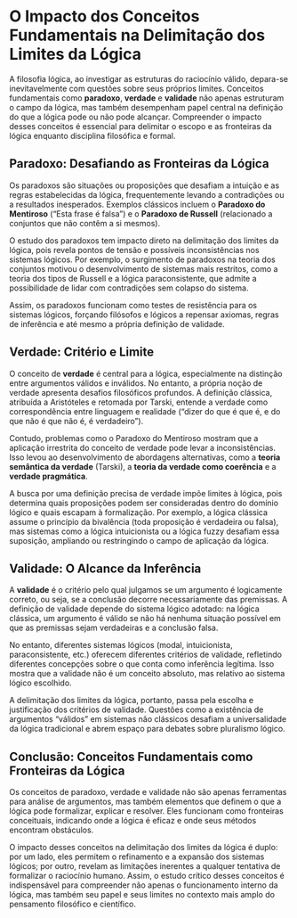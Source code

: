 # O Impacto dos Conceitos Fundamentais na Delimitação dos Limites da Lógica

A filosofia lógica, ao investigar as estruturas do raciocínio válido, depara-se inevitavelmente com questões sobre seus próprios limites. Conceitos fundamentais como **paradoxo**, **verdade** e **validade** não apenas estruturam o campo da lógica, mas também desempenham papel central na definição do que a lógica pode ou não pode alcançar. Compreender o impacto desses conceitos é essencial para delimitar o escopo e as fronteiras da lógica enquanto disciplina filosófica e formal.

## Paradoxo: Desafiando as Fronteiras da Lógica

Os paradoxos são situações ou proposições que desafiam a intuição e as regras estabelecidas da lógica, frequentemente levando a contradições ou a resultados inesperados. Exemplos clássicos incluem o **Paradoxo do Mentiroso** (“Esta frase é falsa”) e o **Paradoxo de Russell** (relacionado a conjuntos que não contêm a si mesmos).

O estudo dos paradoxos tem impacto direto na delimitação dos limites da lógica, pois revela pontos de tensão e possíveis inconsistências nos sistemas lógicos. Por exemplo, o surgimento de paradoxos na teoria dos conjuntos motivou o desenvolvimento de sistemas mais restritos, como a teoria dos tipos de Russell e a lógica paraconsistente, que admite a possibilidade de lidar com contradições sem colapso do sistema.

Assim, os paradoxos funcionam como testes de resistência para os sistemas lógicos, forçando filósofos e lógicos a repensar axiomas, regras de inferência e até mesmo a própria definição de validade.

## Verdade: Critério e Limite

O conceito de **verdade** é central para a lógica, especialmente na distinção entre argumentos válidos e inválidos. No entanto, a própria noção de verdade apresenta desafios filosóficos profundos. A definição clássica, atribuída a Aristóteles e retomada por Tarski, entende a verdade como correspondência entre linguagem e realidade (“dizer do que é que é, e do que não é que não é, é verdadeiro”).

Contudo, problemas como o Paradoxo do Mentiroso mostram que a aplicação irrestrita do conceito de verdade pode levar a inconsistências. Isso levou ao desenvolvimento de abordagens alternativas, como a **teoria semântica da verdade** (Tarski), a **teoria da verdade como coerência** e a **verdade pragmática**.

A busca por uma definição precisa de verdade impõe limites à lógica, pois determina quais proposições podem ser consideradas dentro do domínio lógico e quais escapam à formalização. Por exemplo, a lógica clássica assume o princípio da bivalência (toda proposição é verdadeira ou falsa), mas sistemas como a lógica intuicionista ou a lógica fuzzy desafiam essa suposição, ampliando ou restringindo o campo de aplicação da lógica.

## Validade: O Alcance da Inferência

A **validade** é o critério pelo qual julgamos se um argumento é logicamente correto, ou seja, se a conclusão decorre necessariamente das premissas. A definição de validade depende do sistema lógico adotado: na lógica clássica, um argumento é válido se não há nenhuma situação possível em que as premissas sejam verdadeiras e a conclusão falsa.

No entanto, diferentes sistemas lógicos (modal, intuicionista, paraconsistente, etc.) oferecem diferentes critérios de validade, refletindo diferentes concepções sobre o que conta como inferência legítima. Isso mostra que a validade não é um conceito absoluto, mas relativo ao sistema lógico escolhido.

A delimitação dos limites da lógica, portanto, passa pela escolha e justificação dos critérios de validade. Questões como a existência de argumentos “válidos” em sistemas não clássicos desafiam a universalidade da lógica tradicional e abrem espaço para debates sobre pluralismo lógico.

## Conclusão: Conceitos Fundamentais como Fronteiras da Lógica

Os conceitos de paradoxo, verdade e validade não são apenas ferramentas para análise de argumentos, mas também elementos que definem o que a lógica pode formalizar, explicar e resolver. Eles funcionam como fronteiras conceituais, indicando onde a lógica é eficaz e onde seus métodos encontram obstáculos.

O impacto desses conceitos na delimitação dos limites da lógica é duplo: por um lado, eles permitem o refinamento e a expansão dos sistemas lógicos; por outro, revelam as limitações inerentes a qualquer tentativa de formalizar o raciocínio humano. Assim, o estudo crítico desses conceitos é indispensável para compreender não apenas o funcionamento interno da lógica, mas também seu papel e seus limites no contexto mais amplo do pensamento filosófico e científico.